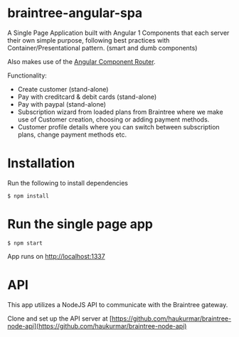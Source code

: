 # braintree-angular-spa

A Single Page Application built with Angular 1 Components that each server their own simple purpose, following best practices with Container/Presentational pattern. (smart and dumb components)

Also makes use of the [Angular Component Router](https://github.com/angular/router).

Functionality: 

* Create customer (stand-alone)
* Pay with creditcard & debit cards (stand-alone)
* Pay with paypal (stand-alone)
* Subscription wizard from loaded plans from Braintree where we make use of Customer creation, choosing or adding payment methods.
* Customer profile details where you can switch between subscription plans, change payment methods etc.

# Installation

Run the following to install dependencies

	$ npm install
	
# Run the single page app

	$ npm start

App runs on
[http://localhost:1337](http://localhost:1337)

# API

This app utilizes a NodeJS API to communicate with the Braintree gateway.

Clone and set up the API server at 
[https://github.com/haukurmar/braintree-node-api](https://github.com/haukurmar/braintree-node-api)